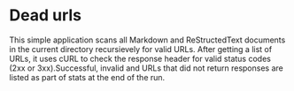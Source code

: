 # Dead urls

This simple application scans all Markdown and ReStructedText
documents in the current directory recursievely for valid URLs.
After getting a list of URLs, it uses cURL to check the response
header for valid status codes (2xx or 3xx).Successful, invalid and
URLs that did not return responses are listed as part of stats at
the end of the run.
